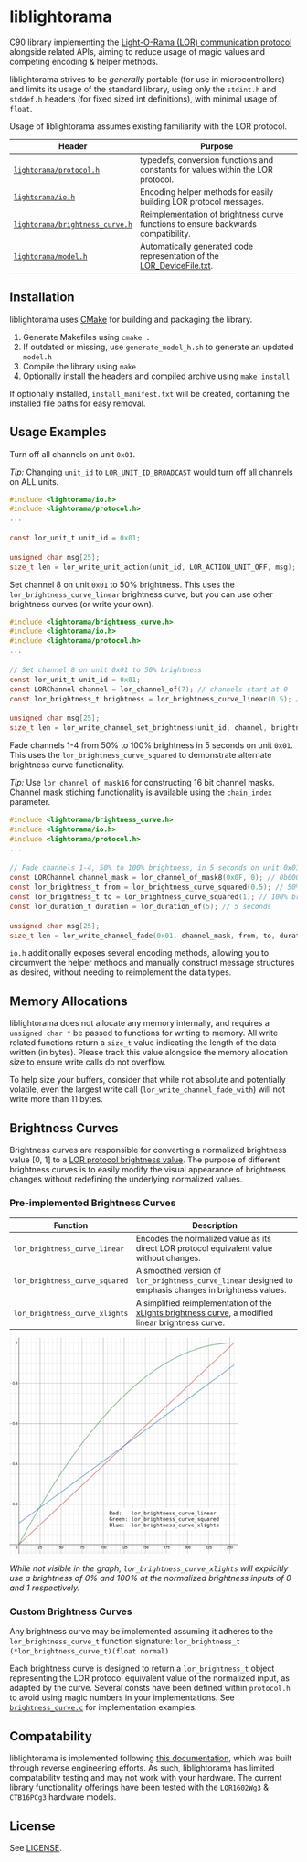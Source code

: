 # liblightorama
C90 library implementing the [Light-O-Rama (LOR) communication protocol](https://github.com/Cryptkeeper/lightorama-protocol) alongside related APIs, aiming to reduce usage of magic values and competing encoding & helper methods.

liblightorama strives to be _generally_ portable (for use in microcontrollers) and limits its usage of the standard library, using only the `stdint.h` and `stddef.h` headers (for fixed sized int definitions), with minimal usage of `float`.

Usage of liblightorama assumes existing familiarity with the LOR protocol.

| Header | Purpose |
| --- | --- |
| [`lightorama/protocol.h`](protocol.h) | typedefs, conversion functions and constants for values within the LOR protocol. |
| [`lightorama/io.h`](io.h) | Encoding helper methods for easily building LOR protocol messages. |
| [`lightorama/brightness_curve.h`](brightness_curve.h) | Reimplementation of brightness curve functions to ensure backwards compatibility. |
| [`lightorama/model.h`](model.h) | Automatically generated code representation of the [LOR_DeviceFile.txt](http://www1.lightorama.com/downloads/LOR_DeviceFile.txt). |

## Installation
liblightorama uses [CMake](https://cmake.org/) for building and packaging the library.

1. Generate Makefiles using `cmake .`
2. If outdated or missing, use `generate_model_h.sh` to generate an updated `model.h`
3. Compile the library using `make`
4. Optionally install the headers and compiled archive using `make install`

If optionally installed, `install_manifest.txt` will be created, containing the installed file paths for easy removal.

## Usage Examples
Turn off all channels on unit `0x01`.

_Tip:_ Changing `unit_id` to `LOR_UNIT_ID_BROADCAST` would turn off all channels on ALL units.

```C
#include <lightorama/io.h>
#include <lightorama/protocol.h>
...

const lor_unit_t unit_id = 0x01;

unsigned char msg[25];
size_t len = lor_write_unit_action(unit_id, LOR_ACTION_UNIT_OFF, msg);
```

Set channel 8 on unit `0x01` to 50% brightness. This uses the `lor_brightness_curve_linear` brightness curve, but you can use other brightness curves (or write your own).

```C
#include <lightorama/brightness_curve.h>
#include <lightorama/io.h>
#include <lightorama/protocol.h>
...

// Set channel 8 on unit 0x01 to 50% brightness
const lor_unit_t unit_id = 0x01;
const LORChannel channel = lor_channel_of(7); // channels start at 0
const lor_brightness_t brightness = lor_brightness_curve_linear(0.5); // 50% brightness

unsigned char msg[25];
size_t len = lor_write_channel_set_brightness(unit_id, channel, brightness, msg);
```

Fade channels 1-4 from 50% to 100% brightness in 5 seconds on unit `0x01`. This uses the `lor_brightness_curve_squared` to demonstrate alternate brightness curve functionality.

_Tip:_ Use `lor_channel_of_mask16` for constructing 16 bit channel masks. Channel mask stiching functionality is available using the `chain_index` parameter.

```C
#include <lightorama/brightness_curve.h>
#include <lightorama/io.h>
#include <lightorama/protocol.h>
...

// Fade channels 1-4, 50% to 100% brightness, in 5 seconds on unit 0x01
const LORChannel channel_mask = lor_channel_of_mask8(0x0F, 0); // 0b00001111, 0 = no chain_index value
const lor_brightness_t from = lor_brightness_curve_squared(0.5); // 50% brightness
const lor_brightness_t to = lor_brightness_curve_squared(1); // 100% brightness
const lor_duration_t duration = lor_duration_of(5); // 5 seconds

unsigned char msg[25];
size_t len = lor_write_channel_fade(0x01, channel_mask, from, to, duration, msg);
```

`io.h` additionally exposes several encoding methods, allowing you to circumvent the helper methods and manually construct message structures as desired, without needing to reimplement the data types.

## Memory Allocations
liblightorama does not allocate any memory internally, and requires a `unsigned char *` be passed to functions for writing to memory. All write related functions return a `size_t` value indicating the length of the data written (in bytes). Please track this value alongside the memory allocation size to ensure write calls do not overflow.

To help size your buffers, consider that while not absolute and potentially volatile, even the largest write call (`lor_write_channel_fade_with`) will not write more than 11 bytes.

## Brightness Curves
Brightness curves are responsible for converting a normalized brightness value [0, 1] to a [LOR protocol brightness value](https://github.com/Cryptkeeper/lightorama-protocol#brightness). The purpose of different brightness curves is to easily modify the visual appearance of brightness changes without redefining the underlying normalized values.

### Pre-implemented Brightness Curves
| Function | Description |
| --- | --- |
| `lor_brightness_curve_linear` | Encodes the normalized value as its direct LOR protocol equivalent value without changes. |
| `lor_brightness_curve_squared` | A smoothed version of `lor_brightness_curve_linear` designed to emphasis changes in brightness values. |
| `lor_brightness_curve_xlights` | A simplified reimplementation of the [xLights brightness curve](https://github.com/smeighan/xLights/blob/master/xLights/outputs/LOROutput.cpp#L46-L59), a modified linear brightness curve. |

[<img src="brightness_curves.png" width="400" height="378" alt="Graph of different brightness curve outputs">](brightness_curves.png)

_While not visible in the graph, `lor_brightness_curve_xlights` will explicitly use a brightness of 0% and 100% at the normalized brightness inputs of 0 and 1 respectively._

### Custom Brightness Curves
Any brightness curve may be implemented assuming it adheres to the `lor_brightness_curve_t` function signature: `lor_brightness_t (*lor_brightness_curve_t)(float normal)`

Each brightness curve is designed to return a `lor_brightness_t` object representing the LOR protocol equivalent value of the normalized input, as adapted by the curve. Several consts have been defined within `protocol.h` to avoid using magic numbers in your implementations. See [`brightness_curve.c`](brightness_curve.c) for implementation examples.

## Compatability
liblightorama is implemented following [this documentation](https://github.com/Cryptkeeper/lightorama-protocol), which was built through reverse engineering efforts. As such, liblightorama has limited compatability testing and may not work with your hardware. The current library functionality offerings have been tested with the `LOR1602Wg3` & `CTB16PCg3` hardware models.

## License
See [LICENSE](LICENSE).
